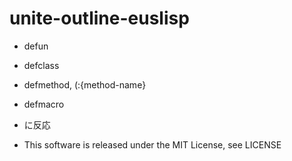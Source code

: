 unite-outline-euslisp
=====================

* defun
* defclass
* defmethod, (:{method-name}
* defmacro
* に反応


* This software is released under the MIT License, see LICENSE
